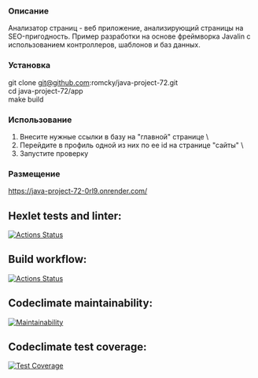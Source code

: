 ### Описание 
Анализатор страниц - веб приложение, анализирующий страницы на SEO-пригодность. Пример разработки на основе фреймворка Javalin с использованием контроллеров, шаблонов и баз данных.

### Установка

git clone git@github.com:romcky/java-project-72.git \
cd java-project-72/app \
make build

### Использование

1. Внесите нужные ссылки в базу на "главной" странице \
2. Перейдите в профиль одной из них по ее id на странице "сайты" \
3. Запустите проверку

### Размещение
https://java-project-72-0rl9.onrender.com/


## Hexlet tests and linter:
[![Actions Status](https://github.com/romcky/java-project-72/actions/workflows/hexlet-check.yml/badge.svg)](https://github.com/romcky/java-project-72/actions)

## Build workflow:
[![Actions Status](https://github.com/romcky/java-project-72/actions/workflows/build-workflow.yml/badge.svg)](https://github.com/romcky/java-project-72/actions/workflows/build-workflow.yml)

## Codeclimate maintainability:
[![Maintainability](https://api.codeclimate.com/v1/badges/7f2fa92652633480d7e7/maintainability)](https://codeclimate.com/github/romcky/java-project-72/maintainability)

## Codeclimate test coverage:
[![Test Coverage](https://api.codeclimate.com/v1/badges/7661ab86808af88c8619/test_coverage)](https://codeclimate.com/github/romcky/java-project-78/test_coverage)




